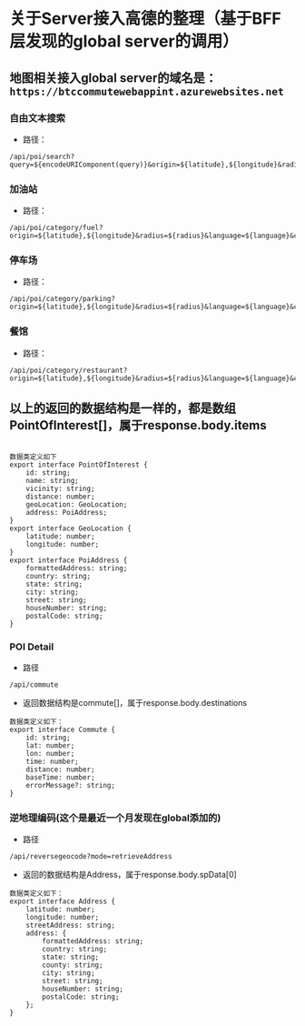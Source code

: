 # 关于Server接入高德的整理（基于BFF层发现的global server的调用）

## 地图相关接入global server的域名是：```https://btccommutewebappint.azurewebsites.net```

### 自由文本搜索
- 路径：
```
/api/poi/search?query=${encodeURIComponent(query)}&origin=${latitude},${longitude}&radius=${radius}&language=${language}&count=${count}

```
### 加油站
- 路径：
```
/api/poi/category/fuel?origin=${latitude},${longitude}&radius=${radius}&language=${language}&count=${count}
```

### 停车场
- 路径：
```
/api/poi/category/parking?origin=${latitude},${longitude}&radius=${radius}&language=${language}&count=${count}
```

### 餐馆
- 路径：
```
/api/poi/category/restaurant?origin=${latitude},${longitude}&radius=${radius}&language=${language}&count=${count}
```

## 以上的返回的数据结构是一样的，都是数组PointOfInterest[]，属于response.body.items

```

数据类定义如下
export interface PointOfInterest {
    id: string;
    name: string;
    vicinity: string;
    distance: number;
    geoLocation: GeoLocation;
    address: PoiAddress;
}
export interface GeoLocation {
    latitude: number;
    longitude: number;
}
export interface PoiAddress {
    formattedAddress: string;
    country: string;
    state: string;
    city: string;
    street: string;
    houseNumber: string;
    postalCode: string;
}
```


### POI Detail
- 路径
```
/api/commute
```
- 返回数据结构是commute[]，属于response.body.destinations
```
数据类定义如下：
export interface Commute {
    id: string;
    lat: number;
    lon: number;
    time: number;
    distance: number;
    baseTime: number;
    errorMessage?: string;
}
```

### 逆地理编码(这个是最近一个月发现在global添加的)

- 路径
```
/api/reversegeocode?mode=retrieveAddress
```
- 返回的数据结构是Address，属于response.body.spData[0]
```
数据类定义如下：
export interface Address {
    latitude: number;
    longitude: number;
    streetAddress: string;
    address: {
        formattedAddress: string;
        country: string;
        state: string;
        county: string;
        city: string;
        street: string;
        houseNumber: string;
        postalCode: string;
    };
}
```